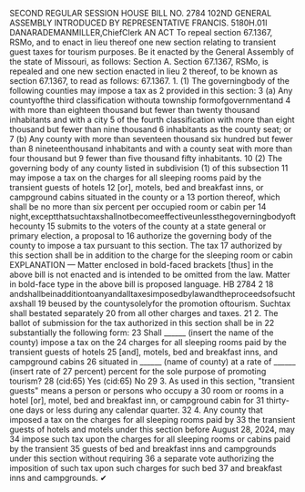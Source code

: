 SECOND REGULAR SESSION
HOUSE BILL NO. 2784
102ND GENERAL ASSEMBLY
INTRODUCED BY REPRESENTATIVE FRANCIS.
5180H.01I DANARADEMANMILLER,ChiefClerk
AN ACT
To repeal section 67.1367, RSMo, and to enact in lieu thereof one new section relating to
transient guest taxes for tourism purposes.
Be it enacted by the General Assembly of the state of Missouri, as follows:
Section A. Section 67.1367, RSMo, is repealed and one new section enacted in lieu
2 thereof, to be known as section 67.1367, to read as follows:
67.1367. 1. (1) The governingbody of the following counties may impose a tax as
2 provided in this section:
3 (a) Any countyofthe third classification withouta township formofgovernmentand
4 with more than eighteen thousand but fewer than twenty thousand inhabitants and with a city
5 of the fourth classification with more than eight thousand but fewer than nine thousand
6 inhabitants as the county seat; or
7 (b) Any county with more than seventeen thousand six hundred but fewer than
8 nineteenthousand inhabitants and with a county seat with more than four thousand but
9 fewer than five thousand fifty inhabitants.
10 (2) The governing body of any county listed in subdivision (1) of this subsection
11 may impose a tax on the charges for all sleeping rooms paid by the transient guests of hotels
12 [or], motels, bed and breakfast inns, or campground cabins situated in the county or a
13 portion thereof, which shall be no more than six percent per occupied room or cabin per
14 night,exceptthatsuchtaxshallnotbecomeeffectiveunlessthegoverningbodyofthecounty
15 submits to the voters of the county at a state general or primary election, a proposal to
16 authorize the governing body of the county to impose a tax pursuant to this section. The tax
17 authorized by this section shall be in addition to the charge for the sleeping room or cabin
EXPLANATION — Matter enclosed in bold-faced brackets [thus] in the above bill is not enacted and is
intended to be omitted from the law. Matter in bold-face type in the above bill is proposed language.
HB 2784 2
18 andshallbeinadditiontoanyandalltaxesimposedbylawandtheproceedsofsuchtaxshall
19 beused by the countysolelyfor the promotion oftourism. Suchtax shall bestated separately
20 from all other charges and taxes.
21 2. The ballot of submission for the tax authorized in this section shall be in
22 substantially the following form:
23 Shall ______ (insert the name of the county) impose a tax on the
24 charges for all sleeping rooms paid by the transient guests of hotels
25 [and], motels, bed and breakfast inns, and campground cabins
26 situated in ______ (name of county) at a rate of ______ (insert rate of
27 percent) percent for the sole purpose of promoting tourism?
28 (cid:65) Yes (cid:65) No
29 3. As used in this section, "transient guests" means a person or persons who occupy a
30 room or rooms in a hotel [or], motel, bed and breakfast inn, or campground cabin for
31 thirty-one days or less during any calendar quarter.
32 4. Any county that imposed a tax on the charges for all sleeping rooms paid by
33 the transient guests of hotels and motels under this section before August 28, 2024, may
34 impose such tax upon the charges for all sleeping rooms or cabins paid by the transient
35 guests of bed and breakfast inns and campgrounds under this section without requiring
36 a separate vote authorizing the imposition of such tax upon such charges for such bed
37 and breakfast inns and campgrounds.
✔